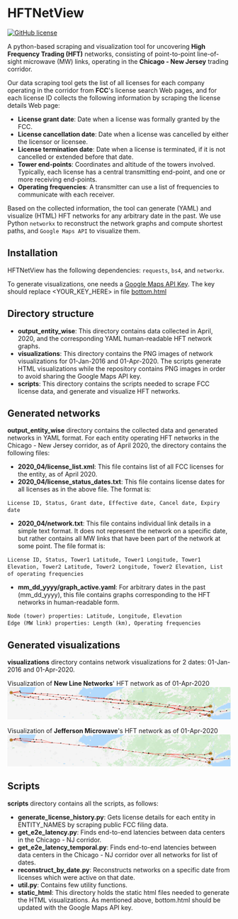 HFTNetView
==========
[![GitHub license](https://img.shields.io/badge/license-MIT-lightgrey.svg)](https://raw.githubusercontent.com/debopambhattacherjee/HFTNetView/blob/master/LICENSE.md)

A python-based scraping and visualization tool for uncovering **High Frequency Trading (HFT)** networks, consisting of point-to-point line-of-sight microwave (MW) links, operating in the **Chicago - New Jersey** trading corridor.

Our data scraping tool gets the list of all licenses for each company operating in the corridor from **FCC**'s license search Web pages, and for each license ID collects the following information by scraping the license details Web page:
*   **License grant date**: Date when a license was formally granted by the FCC.
*   **License cancellation date**: Date when a license was cancelled by either the licensor or licensee.
*   **License termination date**: Date when a license is terminated, if it is not cancelled or extended before that date.
*   **Tower end-points**: Coordinates and altitude of the towers involved. Typically, each license has a central transmitting end-point, and one or more receiving end-points.
*   **Operating frequencies**: A transmitter can use a list of frequencies to communicate with each receiver.

Based on the collected information, the tool can generate (YAML) and visualize (HTML) HFT networks for any arbitrary date in the past. We use Python `networkx` to reconstruct the network graphs and compute shortest paths, and `Google Maps API` to visualize them.

## Installation

HFTNetView has the following dependencies: `requests`, `bs4`, and `networkx`.

To generate visualizations, one needs a [Google Maps API Key](https://developers.google.com/maps/documentation/javascript/get-api-key).
The key should replace <YOUR_KEY_HERE> in file [bottom.html](https://github.com/debopambhattacherjee/HFTNetView/blob/master/scripts/static_html/bottom.html)

## Directory structure

* **output_entity_wise**: This directory contains data collected in April, 2020, and the corresponding YAML human-readable HFT network graphs.
* **visualizations**: This directory contains the PNG images of network visualizations for 01-Jan-2016 and 01-Apr-2020. The scripts generate HTML visualizations while the repository contains PNG images in order to avoid sharing the Google Maps API key.
* **scripts**: This directory contains the scripts needed to scrape FCC license data, and generate and visualize HFT networks.

## Generated networks

**output_entity_wise** directory contains the collected data and generated networks in YAML format.
For each entity operating HFT networks in the Chicago - New Jersey corridor, as of April 2020, the directory contains the following files:
* **2020_04/license_list.xml**: This file contains list of all FCC licenses for the entity, as of April 2020.
* **2020_04/license_status_dates.txt**: This file contains license dates for all licenses as in the above file. The format is:
```
License ID, Status, Grant date, Effective date, Cancel date, Expiry date
```
* **2020_04/network.txt**: This file contains individual link details in a simple text format. It does not represent the network on a specific date, but rather contains all MW links that have been part of the network at some point. The file format is:
```
License ID, Status, Tower1 Latitude, Tower1 Longitude, Tower1 Elevation, Tower2 Latitude, Tower2 Longitude, Tower2 Elevation, List of operating frequencies
```
* **mm_dd_yyyy/graph_active.yaml**: For arbitrary dates in the past (mm_dd_yyyy), this file contains graphs corresponding to the HFT networks in human-readable form.
```
Node (tower) properties: Latitude, Longitude, Elevation
Edge (MW link) properties: Length (km), Operating frequencies
```

## Generated visualizations

**visualizations** directory contains network visualizations for 2 dates: 01-Jan-2016 and 01-Apr-2020.

Visualization of **New Line Networks**' HFT network as of 01-Apr-2020
![NLN network, 01-Apr-2020](https://raw.githubusercontent.com/debopambhattacherjee/HFTNetView/master/visualizations/New_Line_Networks/04_01_2020/viz_active_links.png)

Visualization of **Jefferson Microwave**'s HFT network as of 01-Apr-2020
![JM network, 01-Apr-2020](https://raw.githubusercontent.com/debopambhattacherjee/HFTNetView/master/visualizations/Jefferson_Microwave__LLC/04_01_2020/viz_active_links.png)

## Scripts

**scripts** directory contains all the scripts, as follows:

* **generate_license_history.py**: Gets license details for each entity in ENTITY_NAMES by scraping public FCC filing data.
* **get_e2e_latency.py**: Finds end-to-end latencies between data centers in the Chicago - NJ corridor.
* **get_e2e_latency_temporal.py**: Finds end-to-end latencies between data centers in the Chicago - NJ corridor
over all networks for list of dates.
* **reconstruct_by_date.py**: Reconstructs networks on a specific date from licenses which were active on that date.
* **util.py**: Contains few utility functions.
* **static_html**: This directory holds the static html files needed to generate the HTML visualizations. As mentioned above, bottom.html should be updated with the Google Maps API key.
